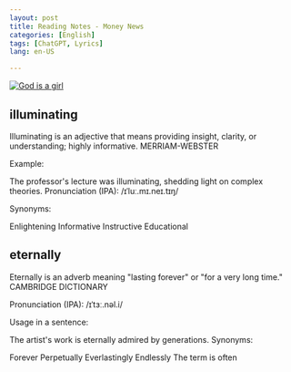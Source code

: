 ```yaml
---
layout: post
title: Reading Notes - Money News
categories: [English]
tags: [ChatGPT, Lyrics]
lang: en-US

---
```

[![God is a girl](https://img.youtube.com/vi/rp53irFjzYg/hqdefault.jpg)](https://www.youtube.com/watch?v=rp53irFjzYg)



## illuminating

Illuminating is an adjective that means providing insight, clarity, or understanding; highly informative.
MERRIAM-WEBSTER

Example:

The professor's lecture was illuminating, shedding light on complex theories.
Pronunciation (IPA): /ɪˈluː.mɪ.neɪ.tɪŋ/

Synonyms:

Enlightening
Informative
Instructive
Educational
## eternally
Eternally is an adverb meaning "lasting forever" or "for a very long time."
CAMBRIDGE DICTIONARY

Pronunciation (IPA): /ɪˈtɜː.nəl.i/

Usage in a sentence:

The artist's work is eternally admired by generations.
Synonyms:

Forever
Perpetually
Everlastingly
Endlessly
The term is often 